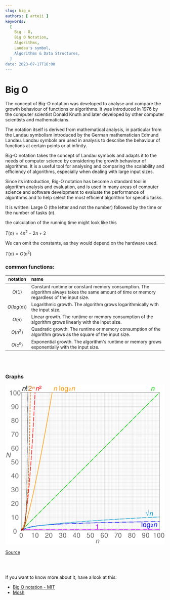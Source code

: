 ```yaml
---
slug: big_o
authors: [ arteii ]
keywords:
  [
    Big - O,
    Big O Notation,
    Algorithms,
    Landau's symbol,
    Algorithms & Data Structures,
  ]
date: 2023-07-17T18:00
---
```


# Big O

The concept of Big-O notation was developed to analyse and compare the growth behaviour of functions or algorithms.
It was introduced in 1976 by the computer scientist Donald Knuth and later developed by other computer scientists and
mathematicians.

The notation itself is derived from mathematical analysis,
in particular from the Landau symbolism introduced by the German mathematician Edmund Landau.
Landau symbols are used in analysis to describe the behaviour of functions at certain points or at infinity.

<!--truncate-->

Big-O notation takes the concept of Landau symbols and adapts it to the needs of computer science by considering the
growth behaviour of algorithms.
It is a useful tool for analysing and comparing the scalability and efficiency of algorithms,
especially when dealing with large input sizes.

Since its introduction, Big-O notation has become a standard tool in algorithm analysis and evaluation,
and is used in many areas of computer science and software development to evaluate
the performance of algorithms and to help select the most efficient algorithm for specific tasks.

It is written:
Large O (the letter and not the number) followed by the time or the number of tasks ($n$).

the calculation of the running time might look like this

$T(n)=4n^2-2n+2$

We can omit the constants, as they would depend on the hardware used.

$T(n)=O(n^2)$

### common functions:

| **notation** | **name**                                                                                                                                    |
|:------------:|:--------------------------------------------------------------------------------------------------------------------------------------------|
|    $O(1)$    | Constant runtime or constant memory consumption. The algorithm always takes the same amount of time or memory regardless of the input size. |
| $O(log(n))$  | Logarithmic growth. The algorithm grows logarithmically with the input size.                                                                |
|    $O(n)$    | Linear growth. The runtime or memory consumption of the algorithm grows linearly with the input size.                                       |
|   $O(n^2)$   | Quadratic growth. The runtime or memory consumption of the algorithm grows as the square of the input size.                                 |
|   $O(c^n)$   | Exponential growth. The algorithm's runtime or memory grows exponentially with the input size.                                              |

<br />
<br />

### Graphs

![Graphs of functions commonly used in the analysis of algorithms](../../../static/img/data_structures/assets/images/1024px-Comparison_computational_complexity.png)

[Source](https://en.wikipedia.org/wiki/Big_O_notation#/media/File:Comparison_computational_complexity.svg)

<br />
<br />

If you want to know more about it, have a look at this:

- [Big O notation - MIT](../../../static/img/data_structures/assets/pdf/big_o_mit.pdf)
- [Mosh](https://youtu.be/BBpAmxU_NQo?t=65)

